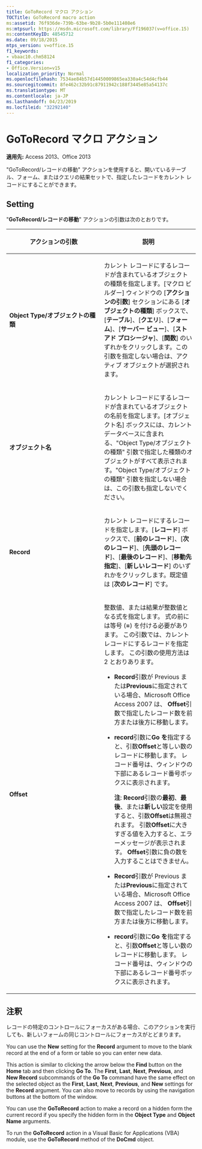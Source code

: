 ```yaml
---
title: GoToRecord マクロ アクション
TOCTitle: GoToRecord macro action
ms:assetid: 76f936de-739b-63be-9b28-5b0e111408e6
ms:mtpsurl: https://msdn.microsoft.com/library/Ff196037(v=office.15)
ms:contentKeyID: 48545712
ms.date: 09/18/2015
mtps_version: v=office.15
f1_keywords:
- vbaac10.chm58124
f1_categories:
- Office.Version=v15
localization_priority: Normal
ms.openlocfilehash: 7534ae84b57d14450009865ea330a4c54d4cfb44
ms.sourcegitcommit: 8fe462c32b91c87911942c188f3445e85a54137c
ms.translationtype: MT
ms.contentlocale: ja-JP
ms.lasthandoff: 04/23/2019
ms.locfileid: "32292140"
---
```

# <a name="gotorecord-macro-action"></a>GoToRecord マクロ アクション


**適用先:** Access 2013、Office 2013

"GoToRecord/レコードの移動" アクションを使用すると、開いているテーブル、フォーム、またはクエリの結果セットで、指定したレコードをカレント レコードにすることができます。

## <a name="setting"></a>Setting

"**GoToRecord/レコードの移動**" アクションの引数は次のとおりです。

<table>
<colgroup>
<col style="width: 50%" />
<col style="width: 50%" />
</colgroup>
<thead>
<tr class="header">
<th><p>アクションの引数</p></th>
<th><p>説明</p></th>
</tr>
</thead>
<tbody>
<tr class="odd">
<td><p><strong>Object Type/オブジェクトの種類</strong></p></td>
<td><p>カレント レコードにするレコードが含まれているオブジェクトの種類を指定します。[マクロ ビルダー] ウィンドウの [<strong>アクションの引数</strong>] セクションにある [<strong>オブジェクトの種類</strong>] ボックスで、[<strong>テーブル</strong>]、[<strong>クエリ</strong>]、[<strong>フォーム</strong>]、[<strong>サーバー ビュー</strong>]、[<strong>ストアド プロシージャ</strong>]、[<strong>関数</strong>] のいずれかをクリックします。この引数を指定しない場合は、アクティブ オブジェクトが選択されます。</p></td>
</tr>
<tr class="even">
<td><p><strong>オブジェクト名</strong></p></td>
<td><p>カレント レコードにするレコードが含まれているオブジェクトの名前を指定します。[オブジェクト名] ボックスには、カレント データベースに含まれる、"Object Type/オブジェクトの種類" 引数で指定した種類のオブジェクトがすべて表示されます。"Object Type/オブジェクトの種類" 引数を指定しない場合は、この引数も指定しないでください。</p></td>
</tr>
<tr class="odd">
<td><p><strong>Record</strong></p></td>
<td><p>カレント レコードにするレコードを指定します。[<strong>レコード</strong>] ボックスで、[<strong>前のレコード</strong>]、[<strong>次のレコード</strong>]、[<strong>先頭のレコード</strong>]、[<strong>最後のレコード</strong>]、[<strong>移動先指定</strong>]、[<strong>新しいレコード</strong>] のいずれかをクリックします。既定値は [<strong>次のレコード</strong>] です。</p></td>
</tr>
<tr class="even">
<td><p><strong>Offset</strong></p></td>
<td><p>整数値、または結果が整数値となる式を指定します。 式の前には等号 (<strong>=</strong>) を付ける必要があります。 この引数では、カレント レコードにするレコードを指定します。 この引数の使用方法は 2 とおりあります。</p>
<ul>
<li><p><strong>Record</strong>引数が Previous また<strong></strong>は<strong>Previous</strong>に指定されている場合、Microsoft Office Access 2007 は、 <strong>Offset</strong>引数で指定したレコード数を前方または後方に移動します。</p></li>
<li><p><strong>record</strong>引数に<strong>Go を</strong>指定すると、引数<strong>Offset</strong>と等しい数のレコードに移動します。 レコード番号は、ウィンドウの下部にあるレコード番号ボックスに表示されます。</p>
<p><strong>注</strong>: <strong>Record</strong>引数の<strong>最初</strong>、<strong>最後</strong>、または<strong>新しい</strong>設定を使用すると、引数<strong>Offset</strong>は無視されます。 引数<strong>Offset</strong>に大きすぎる値を入力すると、エラーメッセージが表示されます。 <strong>Offset</strong>引数に負の数を入力することはできません。</p></li>
<li><p><strong>Record</strong>引数が Previous また<strong></strong>は<strong>Previous</strong>に指定されている場合、Microsoft Office Access 2007 は、 <strong>Offset</strong>引数で指定したレコード数を前方または後方に移動します。</p></li>
<li><p><strong>record</strong>引数に<strong>Go を</strong>指定すると、引数<strong>Offset</strong>と等しい数のレコードに移動します。 レコード番号は、ウィンドウの下部にあるレコード番号ボックスに表示されます。</p></li>
</ul>
</td>
</tr>
</tbody>
</table>


## <a name="remarks"></a>注釈

レコードの特定のコントロールにフォーカスがある場合、このアクションを実行しても、新しいフォームの同じコントロールにフォーカスがとどまります。

You can use the **New** setting for the **Record** argument to move to the blank record at the end of a form or table so you can enter new data.

This action is similar to clicking the arrow below the **Find** button on the **Home** tab and then clicking **Go To**. The **First**, **Last**, **Next**, **Previous**, and **New Record** subcommands of the **Go To** command have the same effect on the selected object as the **First**, **Last**, **Next**, **Previous**, and **New** settings for the **Record** argument. You can also move to records by using the navigation buttons at the bottom of the window.

You can use the **GoToRecord** action to make a record on a hidden form the current record if you specify the hidden form in the **Object Type** and **Object Name** arguments.

To run the **GoToRecord** action in a Visual Basic for Applications (VBA) module, use the **GoToRecord** method of the **DoCmd** object.

